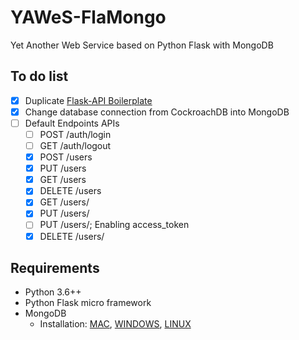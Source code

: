 # YAWeS-FlaMongo
Yet Another Web Service based on Python Flask with MongoDB

## To do list
- [x] Duplicate [Flask-API Boilerplate](https://github.com/ardihikaru/flask-api)
- [x] Change database connection from CockroachDB into MongoDB
- [ ] Default Endpoints APIs
    - [ ] POST /auth/login
    - [ ] GET /auth/logout
    - [x] POST /users
    - [x] PUT /users
    - [x] GET /users
    - [x] DELETE /users
    - [x] GET /users/<id>
    - [x] PUT /users/<id>
    - [ ] PUT /users/<id>; Enabling access_token
    - [x] DELETE /users/<id>
    
## Requirements
- Python 3.6++
- Python Flask micro framework
- MongoDB
    - Installation: 
        [MAC](https://zellwk.com/blog/install-mongodb/),
        [WINDOWS](https://docs.mongodb.com/manual/tutorial/install-mongodb-on-windows/),
        [LINUX](https://docs.mongodb.com/manual/tutorial/install-mongodb-on-ubuntu/)
